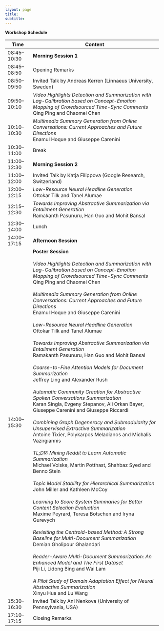 ```yaml
---
layout: page
title: 
subtitle: 
---
```


**Workshop Schedule**

 Time   | Content 
 -------- | ---------- 
08:45–10:30	| **Morning Session 1**
08:45–08:50	| Opening Remarks
08:50–09:50	| Invited Talk by Andreas Kerren (Linnaeus University, Sweden)
09:50–10:10	| *Video Highlights Detection and Summarization with Lag-Calibration based on Concept-Emotion Mapping of Crowdsourced Time-Sync Comments* <br> Qing Ping and Chaomei Chen
10:10–10:30	| *Multimedia Summary Generation from Online Conversations: Current Approaches and Future Directions* <br> Enamul Hoque and Giuseppe Carenini            
10:30–11:00	| Break
11:00–12:30	| **Morning Session 2**
11:00–12:00	| Invited Talk by Katja Filippova (Google Research, Switzerland)
12:00–12:15	| *Low-Resource Neural Headline Generation* <br> Ottokar Tilk and Tanel Alumae
12:15–12:30	| *Towards Improving Abstractive Summarization via Entailment Generation* <br> Ramakanth Pasunuru, Han Guo and Mohit Bansal            
12:30–14:00	| Lunch
14:00–17:15	| **Afternoon Session**
14:00–15:30	| **Poster Session** <br><br> *Video Highlights Detection and Summarization with Lag-Calibration based on Concept-Emotion Mapping of Crowdsourced Time-Sync Comments* <br> Qing Ping and Chaomei Chen <br><br>*Multimedia Summary Generation from Online Conversations: Current Approaches and Future Directions* <br> Enamul Hoque and Giuseppe Carenini <br><br>*Low-Resource Neural Headline Generation* <br> Ottokar Tilk and Tanel Alumae <br><br>*Towards Improving Abstractive Summarization via Entailment Generation* <br> Ramakanth Pasunuru, Han Guo and Mohit Bansal <br><br>*Coarse-to-Fine Attention Models for Document Summarization* <br>Jeffrey Ling and Alexander Rush <br><br> *Automatic Community Creation for Abstractive Spoken Conversations Summarization* <br>Karan Singla, Evgeny Stepanov, Ali Orkan Bayer, Giuseppe Carenini and Giuseppe Riccardi <br><br> *Combining Graph Degeneracy and Submodularity for Unsupervised Extractive Summarization* <br> Antoine Tixier, Polykarpos Meladianos and Michalis Vazirgiannis <br><br> *TL;DR: Mining Reddit to Learn Automatic Summarization* <br> Michael Volske, Martin Potthast, Shahbaz Syed and Benno Stein <br><br> *Topic Model Stability for Hierarchical Summarization* <br> John Miller and Kathleen McCoy <br><br> *Learning to Score System Summaries for Better Content Selection Evaluation* <br> Maxime Peyrard, Teresa Botschen and Iryna Gurevych <br><br> *Revisiting the Centroid-based Method: A Strong Baseline for Multi-Document Summarization* <br> Demian Gholipour Ghalandari <br><br> *Reader-Aware Multi-Document Summarization: An Enhanced Model and The First Dataset* <br> Piji Li, Lidong Bing and Wai Lam <br><br> *A Pilot Study of Domain Adaptation Effect for Neural Abstractive Summarization* <br> Xinyu Hua and Lu Wang
15:30–16:30	| Invited Talk by Ani Nenkova (University of Pennsylvania, USA)
17:10–17:15	| Closing Remarks
 

